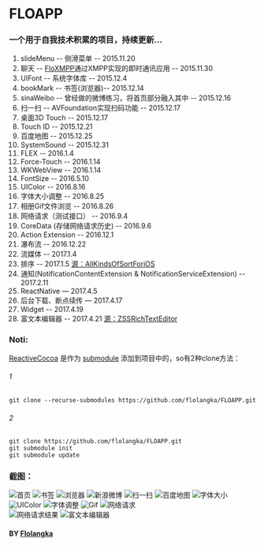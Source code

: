 # FLOAPP

### 一个用于自我技术积累的项目，持续更新...

1. slideMenu -- 侧滑菜单 -- 2015.11.20
2. 聊天 -- [FloXMPP](https://github.com/flolangka/FLOXMPP)通过XMPP实现的即时通讯应用 -- 2015.11.30
3. UIFont -- 系统字体库 -- 2015.12.4
4. bookMark -- 书签(浏览器)-- 2015.12.14
5. sinaWeibo -- 曾经做的微博练习，将首页部分融入其中 -- 2015.12.16
6. 扫一扫 -- AVFoundation实现扫码功能 -- 2015.12.17
7. 桌面3D Touch -- 2015.12.17
8. Touch ID -- 2015.12.21
9. 百度地图 -- 2015.12.25
10. SystemSound -- 2015.12.31
11. FLEX -- 2016.1.4
12. Force-Touch -- 2016.1.14
13. WKWebView -- 2016.1.14
14. FontSize -- 2016.5.10
15. UIColor  --  2016.8.16
16. 字体大小调整  --  2016.8.25
17. 相册Gif文件浏览  --  2016.8.26
18. 网络请求（测试接口） --  2016.9.4
19. CoreData (存储网络请求历史)  --  2016.9.6
20. Action Extension  --  2016.12.1
21. 瀑布流  --  2016.12.22
22. 流媒体  --  2017.1.4
23. 排序  --  2017.1.5 [源：AllKindsOfSortForiOS](https://github.com/lizelu/DataStruct-Swift/tree/master/AllKindsOfSortForiOS)
24. 通知(NotificationContentExtension & NotificationServiceExtension)  --  2017.2.11
25. ReactNative  —  2017.4.5
26. 后台下载、断点续传  —  2017.4.17
27. Widget  --  2017.4.19
28. 富文本编辑器	--	 2017.4.21 [源：ZSSRichTextEditor](https://github.com/nnhubbard/ZSSRichTextEditor)

### Noti:
[ReactiveCocoa](https://github.com/ReactiveCocoa/ReactiveObjC) 是作为 [submodule](https://git-scm.com/book/en/v2/Git-Tools-Submodules) 添加到项目中的，so有2种clone方法：
###### 1
```
git clone --recurse-submodules https://github.com/flolangka/FLOAPP.git
```
###### 2
```
git clone https://github.com/flolangka/FLOAPP.git
git submodule init
git submodule update
```

### 截图：
![首页](ScreenShots/IMG_1022.PNG)
![书签](ScreenShots/IMG_1023.PNG)	
![浏览器](ScreenShots/IMG_1025.PNG)
![新浪微博](ScreenShots/IMG_1037.PNG)
![扫一扫](ScreenShots/IMG_1027.PNG)
![百度地图](ScreenShots/IMG_1030.PNG)
![字体大小](ScreenShots/IMG_1033.PNG)
![UIColor](ScreenShots/IMG_1034.PNG)
![字体调整](ScreenShots/IMG_1035.PNG)
![Gif](ScreenShots/IMG_1036.PNG)
![网络请求](ScreenShots/IMG_1038.PNG)	
![网络请求结果](ScreenShots/IMG_1039.PNG)
![富文本编辑器](ScreenShots/IMG_1040.PNG)








#### BY [Flolangka](http://flolangka.com)
